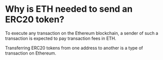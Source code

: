 # Why is ETH needed to send an ERC20 token?

To execute any transaction on the Ethereum blockchain, a sender of such a transaction is expected to pay transaction fees in ETH.

Transferring ERC20 tokens from one address to another is a type of transaction on Ethereum.